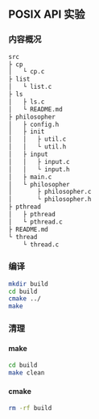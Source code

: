 ## POSIX API 实验

### 内容概况

```bash
src
├ cp
│   └ cp.c
├ list
│   └ list.c
├ ls
│   ├ ls.c
│   └ README.md
├ philosopher
│   ├ config.h
│   ├ init
│   │   ├ util.c
│   │   └ util.h
│   ├ input
│   │   ├ input.c
│   │   └ input.h
│   ├ main.c
│   └ philosopher
│       ├ philosopher.c
│       └ philosopher.h
├ pthread
│   ├ pthread
│   └ pthread.c
├ README.md
└ thread
    └ thread.c
```

### 编译

```bash
mkdir build
cd build
cmake ../
make
```

### 清理

#### make

```bash
cd build
make clean
```

#### cmake

```bash
rm -rf build
```

